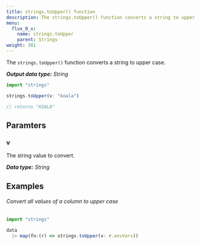 ```yaml
---
title: strings.toUpper() function
description: The strings.toUpper() function converts a string to upper case.
menu:
  flux_0_x:
    name: strings.toUpper
    parent: Strings
weight: 301
---
```


The `strings.toUpper()` function converts a string to upper case.

_**Output data type:** String_

```js
import "strings"

strings.toUpper(v: "koala")

// returns "KOALA"
```

## Paramters

### v
The string value to convert.

_**Data type:** String_

## Examples

###### Convert all values of a column to upper case
```js
import "strings"

data
  |> map(fn:(r) => strings.toUpper(v: r.envVars))
```
